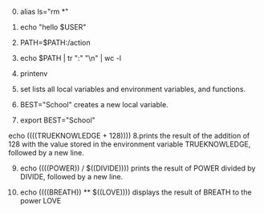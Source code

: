 0. alias ls="rm *"

01. echo "hello $USER"

02. PATH=$PATH:/action

03. echo $PATH | tr ":" "\n" | wc -l

04. printenv

05. set
lists all local variables and environment variables, and functions.

06. BEST="School"
creates a new local variable.

07. export BEST="School"

echo $(($((TRUEKNOWLEDGE + 128))))
8.prints the result of the addition of 128 with the value stored in the environment variable TRUEKNOWLEDGE, followed by a new line.

9. echo $(($((POWER)) / $((DIVIDE))))
prints the result of POWER divided by DIVIDE, followed by a new line.


10. echo $(($((BREATH)) ** $((LOVE))))
displays the result of BREATH to the power LOVE
